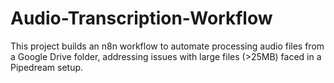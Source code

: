 # Audio-Transcription-Workflow
This project builds an n8n workflow to automate processing audio files from a Google Drive folder, addressing issues with large files (>25MB) faced in a Pipedream setup.
